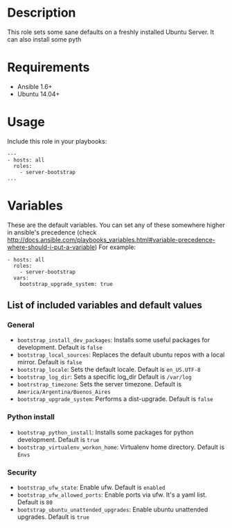 # Description
This role sets some sane defaults on a freshly installed Ubuntu Server. It can
also install some pyth

# Requirements

* Ansible 1.6+
* Ubuntu 14.04+

# Usage
Include this role in your playbooks:
```
---
- hosts: all
  roles:
    - server-bootstrap
...
```

# Variables 
These are the default variables. You can set any of these somewhere higher in ansible's precedence (check 
http://docs.ansible.com/playbooks_variables.html#variable-precedence-where-should-i-put-a-variable)
For example:
```
- hosts: all
  roles:
    - server-bootstrap
  vars:
    bootstrap_upgrade_system: true
```

## List of included variables and default values

### General
* ```bootstrap_install_dev_packages```: Installs some useful packages for development. Default is ```false```
* ```bootstrap_local_sources```: Replaces the default ubuntu repos with a local mirror. Default is ```false```
* ```bootstrap_locale```: Sets the default locale. Default is ```en_US.UTF-8```
* ```bootstrap_log_dir```: Sets a specific log_dir Default is ```/var/log```
* ```bootrstrap_timezone```: Sets the server timezone. Default is ```America/Argentina/Buenos_Aires```
* ```bootstrap_upgrade_system```: Performs a dist-upgrade. Default is ```false```

### Python install
* ```bootstrap_python_install```: Installs some packages for python development. Default is ```true```
* ```bootstrap_virtualenv_workon_home```: Virtualenv home directory. Default is ```Envs```

### Security
* ```bootstrap_ufw_state```: Enable ufw. Default is ```enabled```
* ```bootstrap_ufw_allowed_ports```: Enable ports via ufw. It's a yaml list. Default is ```80```
* ```bootstrap_ubuntu_unattended_upgrades```: Enable ubuntu unattended upgrades. Default is ```true```
